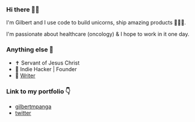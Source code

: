 ### Hi there 👋🏻

I'm Gilbert and I use code to build unicorns, ship amazing products 🔬🧠🦄.

I'm passionate about healthcare (oncology) & I hope to work in it one day.

### Anything else 🥸

- ✝️ Servant of Jesus Christ
- 🦄 Indie Hacker | Founder
- 📕 [Writer](https://medium.com/@gilbertmpanga.gm)

### Link to my portfolio 👇
- [gilbertmpanga](https://gilbertmpanga.com)
- [twitter](https://twitter.com/Mpanga96)
